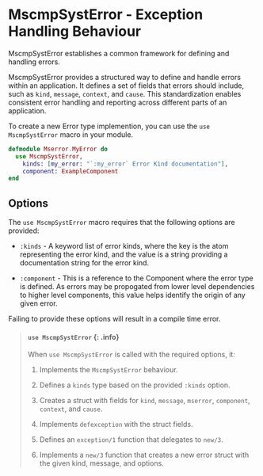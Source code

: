 # MscmpSystError - Exception Handling Behaviour

<!-- MDOC !-->

MscmpSystError establishes a common framework for defining and handling errors.

MscmpSystError provides a structured way to define and handle errors within an
application. It defines a set of fields that errors should include, such as
`kind`, `message`, `context`, and `cause`. This standardization enables
consistent error handling and reporting across different parts of an
application.

To create a new Error type implemention, you can use the `use MscmpSystError`
macro in your module.

```elixir
defmodule Mserror.MyError do
  use MscmpSystError,
    kinds: [my_error: "`:my_error` Error Kind documentation"],
    component: ExampleComponent
end
```
## Options

The `use MscmpSystError` macro requires that the following options are provided:

* `:kinds` - A keyword list of error kinds, where the key is the atom
  representing the error kind, and the value is a string providing a
  documentation string for the error kind.

* `:component` - This is a reference to the Component where the error type is
  defined.  As errors may be propogated from lower level dependencies to higher
  level components, this value helps identify the origin of any given error.

Failing to provide these options will result in a compile time error.

> #### `use MscmpSystError` {: .info}
>
> When `use MscmpSystError` is called with the required options, it:
>
> 1. Implements the `MscmpSystError` behaviour.
>
> 2. Defines a `kinds` type based on the provided `:kinds` option.
>
> 3. Creates a struct with fields for `kind`, `message`, `mserror`, `component`,
>    `context`, and `cause`.
>
> 4. Implements `defexception` with the struct fields.
>
> 5. Defines an `exception/1` function that delegates to `new/3`.
>
> 6. Implements a `new/3` function that creates a new error struct with the
>    given kind, message, and options.